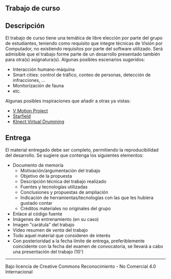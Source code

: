 ## Trabajo de curso

## Descripción

El trabajo de curso tiene una temática de libre elección por parte del grupo de estudiantes, teniendo como requisito que integre técnicas de Visión por Computador, no existiendo requisitos por parte del software utilizado. Será admisible que
el trabajo forme parte de un desarrollo presentado también para otra(s) asignatura(s). Algunas posibles escenarios sugeridos:

- Interacción humano-máquina
- Smart cities: control de tráfico, conteo de personas, detección de infracciones, ...
- Monitorización de fauna
- etc.


Algunas posibles inspiraciones que añadir a otras ya vistas:

- [V Motion Project](https://vimeo.com/45417241)
- [Starfield](https://vimeo.com/13301486)
- [KInect Virtual Drumming](https://youtu.be/IBr3-nWQvJ4?feature=shared)

<!-- Galería 

https://github.com/otsedom/otsedom.github.io/tree/main/CIU/P6#65-galería

Galería trabajos CIU?

Kinect virtual instrument

-->

<!-- https://pypi.org/project/pythreejs/
-->

## Entrega

El material entregado debe ser completo, permitiendo la reproducibilidad del desarrollo. Se sugiere que contenga los siguientes elementos:

- Documento de memoria
  - Motivación/argumentación del trabajo
  - Objetivo de la propuesta
  - Descripción técnica del trabajo realizado
  - Fuentes y tecnologías utilizadas
  - Conclusiones y propuestas de ampliación
  - Indicación de herramientas/tecnologías con las que les hubiera gustado contar
  - Créditos materiales no originales del grupo
- Enlace al código fuente
- Imágenes de entrenamiento (en su caso)
- Imagen "carátula" del trabajo
- Vídeo resumen de *venta* del trabajo
- Todo aquel material que consideren de interés
- Con posterioridad a la fecha límite de entrega, preferiblemente coincidente con la fecha del examen de convocatoria, se llevará a cabo una presentación del trabajo (10')

***
Bajo licencia de Creative Commons Reconocimiento - No Comercial 4.0 Internacional
